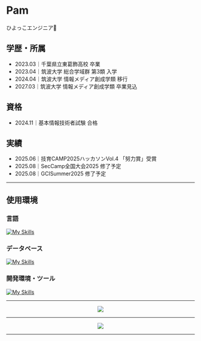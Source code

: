 # Pam
ひよっこエンジニア🐣

## 学歴・所属
- 2023.03｜千葉県立東葛飾高校 卒業
- 2023.04｜筑波大学 総合学域群 第3類 入学
- 2024.04｜筑波大学 情報メディア創成学類 移行
- 2027.03｜筑波大学 情報メディア創成学類 卒業見込

## 資格
- 2024.11｜基本情報技術者試験 合格

## 実績
- 2025.06｜技育CAMP2025ハッカソンVol.4  「努力賞」受賞
- 2025.08｜SecCamp全国大会2025 修了予定
- 2025.08｜GCISummer2025 修了予定

---

## 使用環境

### 言語
[![My Skills](https://skillicons.dev/icons?i=html,css,c,cpp,go,js,ts,py,ruby)](https://skillicons.dev)
### データベース
[![My Skills](https://skillicons.dev/icons?i=dynamodb,mongo,mysql,postgres,redis,sqlite)](https://skillicons.dev)
### 開発環境・ツール
[![My Skills](https://skillicons.dev/icons?i=aws,docker,kubernetes,figma,notion,obsidian,latex,linux)](https://skillicons.dev)


---

<p align="center">
  <img src="https://github-profile-trophy.vercel.app/?username=pamo0827&theme=radical" />
</p>

---

<p align="center">
  <img src="https://github-readme-stats.vercel.app/api/top-langs/?username=pamo0827&theme=radical&hide_border=true" />
</p>


---
